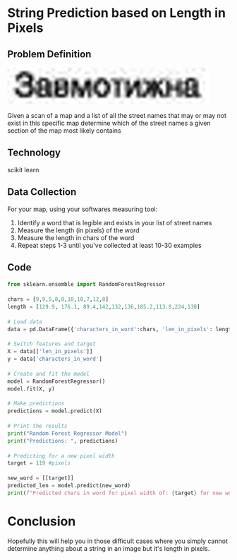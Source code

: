 # String Prediction based on Length in Pixels

## Problem Definition

![try to read this](streetname.PNG)

Given a scan of a map and a list of all the street names that may or may not exist in this specific map determine which of the street names a given section of the map most likely contains

## Technology

scikit learn

## Data Collection

For your map, using your softwares measuring tool:
1. Identify a word that is legible and exists in your list of street names
2. Measure the length (in pixels) of the word
3. Measure the length in chars of the word
4. Repeat steps 1-3 until you've collected at least 10-30 examples

## Code

```python
from sklearn.ensemble import RandomForestRegressor

chars = [9,9,5,8,8,10,10,7,12,8]
length = [129.9, 176.1, 89.4,142,132,136,185.2,113.8,224,130]

# Load data
data = pd.DataFrame({'characters_in_word':chars, 'len_in_pixels': length})

# Switch features and target
X = data[['len_in_pixels']]
y = data['characters_in_word']

# Create and fit the model
model = RandomForestRegressor()
model.fit(X, y)

# Make predictions
predictions = model.predict(X)

# Print the results
print("Random Forest Regressor Model")
print("Predictions: ", predictions)

# Predicting for a new pixel width
target = 119 #pixels

new_word = [[target]]
predicted_len = model.predict(new_word)
print(f"Predicted chars in word for pixel width of: {target} for new word with 5 characters: ", predicted_len)
```

# Conclusion

Hopefully this will help you in those difficult cases where you simply cannot determine anything about a string in an image but it's length in pixels. 
